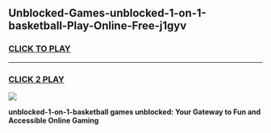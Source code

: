 
## Unblocked-Games-unblocked-1-on-1-basketball-Play-Online-Free-j1gyv
<h3>
<a href="https://premium76.site?title=unblocked-1-on-1-basketball&ref=26A">CLICK TO PLAY</a></h3>
<hr>

<h3>
<a href="https://premium76.site?title=unblocked-1-on-1-basketball&ref=26A">CLICK 2 PLAY</a>
  
</h3>

<a href="https://premium76.site?title=unblocked-1-on-1-basketball&ref=26A"><img src="https://clearcache.store/games.png"></a>


**unblocked-1-on-1-basketball games unblocked: Your Gateway to Fun and Accessible Online Gaming**
